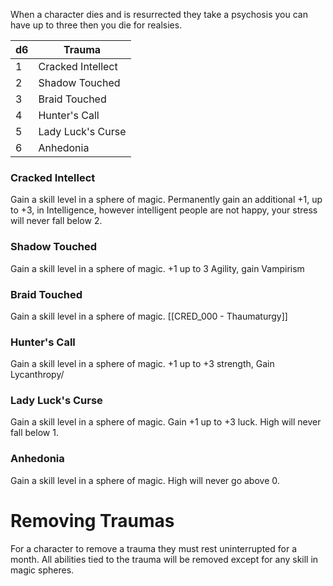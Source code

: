 When a character dies and is resurrected they take a psychosis you can have up to three then you die for realsies.

| d6  | Trauma            |
| --- | ----------------- |
| 1   | Cracked Intellect |
| 2   | Shadow Touched    |
| 3   | Braid Touched     |
| 4   | Hunter's Call     |
| 5   | Lady Luck's Curse |
| 6   | Anhedonia         |
### Cracked Intellect
Gain a skill level in a sphere of magic.
Permanently gain an additional +1, up to +3, in Intelligence, however intelligent people are not happy, your stress will never fall below 2. 
### Shadow Touched
Gain a skill level in a sphere of magic.
+1 up to 3 Agility, gain Vampirism
### Braid Touched
Gain a skill level in a sphere of magic.
[[CRED_000 - Thaumaturgy]]
### Hunter's Call
Gain a skill level in a sphere of magic.
+1 up to +3 strength, Gain Lycanthropy/
### Lady Luck's Curse
Gain a skill level in a sphere of magic.
Gain +1 up to +3 luck. High will never fall below 1.
### Anhedonia
Gain a skill level in a sphere of magic.
High will never go above 0.

# Removing Traumas
For a character to remove a trauma they must rest uninterrupted for a month. All abilities tied to the trauma will be removed except for any skill in magic spheres.